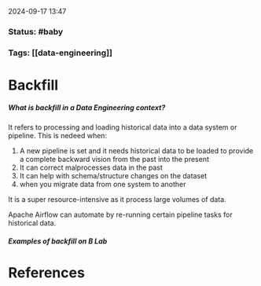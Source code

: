 2024-09-17 13:47

### Status: #baby

### Tags: [[data-engineering]]

# Backfill

##### What is backfill in a Data Engineering context?
It refers to processing and loading historical data into a data system or pipeline.
This is nedeed when:
1. A new pipeline is set and it needs historical data to be loaded to provide a complete backward vision from the past into the present
2. It can correct malprocesses data in the past
3. It can help with schema/structure changes on the dataset
4. when you migrate data from one system to another

It is a super resource-intensive as it process large volumes of data.

Apache Airflow can automate by re-running certain pipeline tasks for historical data.


##### Examples of backfill on B Lab









# References









